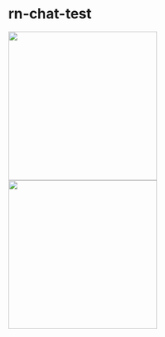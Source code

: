 # rn-chat-test

<img src="https://user-images.githubusercontent.com/10086015/35655281-66672fbc-06f1-11e8-9a2f-57c54081b529.png" width="300">
<img src="https://user-images.githubusercontent.com/10086015/35655282-6681b5b2-06f1-11e8-883c-ec43c84ae36f.png" width="300">